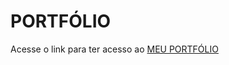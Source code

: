 # PORTFÓLIO
Acesse o link para ter acesso ao [MEU PORTFÓLIO](https://lettribeiros.github.io/cartao-de-visita-leticia/)
